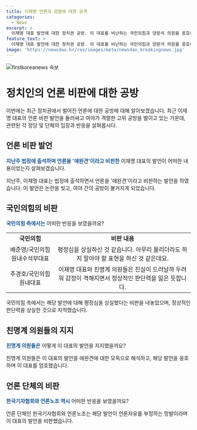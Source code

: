 ```yaml
---
title: 이재명 언론과 검찰에 대한 공격
categories:
  - News
excerpt: >
  이재명 대표 발언에 대한 정치권 공방. 이 대표를 비난하는 국민의힘과 양문석 의원을 옹호하는 더불어민주당. 미술협회와 언론노조 역시 비판에 동참하는 등 의견이 분분하다. 공방은 계속될 전망.
feature_text: >
  이재명 대표 발언에 대한 정치권 공방. 이 대표를 비난하는 국민의힘과 양문석 의원을 옹호하는 더불어민주당. 미술협회와 언론노조 역시 비판에 동참하는 등 의견이 분분하다. 공방은 계속될 전망.
image: 'https://newsdao.kr/res/images/meta/newsdao_breakingnews.jpg'
---
```


<p><img src="https://newsdao.kr/res/images/meta/newsdao_breakingnews.jpg" alt="firstkoreanews 속보" /></p>

<h1>정치인의 언론 비판에 대한 공방</h1>

<p data-ke-size="size16">이번에는 최근 정치권에서 벌어진 언론에 대한 공방에 대해 알아보겠습니다. 최근 이재명 대표의 언론 비판 발언을 둘러싸고 여야가 격렬한 고위 공방을 벌이고 있는 가운데, 관련된 각 정당 및 단체의 입장과 반응을 살펴봅시다.</p>

<h2>언론 비판 발언</h2>

<p><b><span style="color: #1a5490;">지난주 법정에 출석하며 언론을 '애완견'이라고 비판한</span></b> 이재명 대표의 발언이 어떠한 내용이었는지 살펴보겠습니다.</p>

<p>지난주, 이재명 대표는 법정에 출석하면서 언론을 '애완견'이라고 비판하는 발언을 하였습니다. 이 발언은 논란을 빚고, 여야 간의 공방이 불거지게 되었습니다.</p>

<h2>국민의힘의 비판</h2>

<p><b><span style="color: #1a5490;">국민의힘 측에서는</span></b> 어떠한 반응을 보였을까요?</p>

<table>
  <tr>
    <td style="text-align: center; height: 17px;"><b>국민의힘</b></td>
    <td style="text-align: center; height: 17px;"><b>비판 내용</b></td>
  </tr>
  <tr>
    <td style="text-align: center; height: 17px;">배준영/국민의힘 원내수석부대표</td>
    <td style="text-align: center; height: 17px;">평정심을 상실하신 것 같습니다. 아무리 몰리더라도 하지 말아야 할 표현을 하신 것 같은데요.</td>
  </tr>
  <tr>
    <td style="text-align: center; height: 17px;">추경호/국민의힘 원내대표</td>
    <td style="text-align: center; height: 17px;">이재명 대표와 친명계 의원들은 진실이 드러날까 두려워 감정이 격해지면서 정상적인 판단력을 잃은 듯합니다.</td>
  </tr>
</table>

<p>국민의힘 측에서는 해당 발언에 대해 평정심을 상실했다는 비판을 내놓았으며, 정상적인 판단력을 상실한 것으로 지적했습니다.</p>

<h2>친명계 의원들의 지지</h2>

<p><b><span style="color: #1a5490;">친명계 의원들은</span></b> 어떻게 이 대표의 발언을 지지했을까요?</p>

<p>친명계 의원들은 이 대표의 발언을 애완견에 대한 모독으로 해석하고, 해당 발언을 옹호하며 이 대표를 엄호했습니다.</p>

<h2>언론 단체의 비판</h2>

<p><b><span style="color: #1a5490;">한국기자협회와 언론노조 역시</span></b> 어떠한 반응을 보였을까요?</p>

<p>언론 단체인 한국기자협회와 언론노조는 해당 발언이 언론자유를 부정하는 망발이라며 이 대표의 발언을 비판했습니다.</p>

<p data-ke-size="size16">&nbsp;</p>

